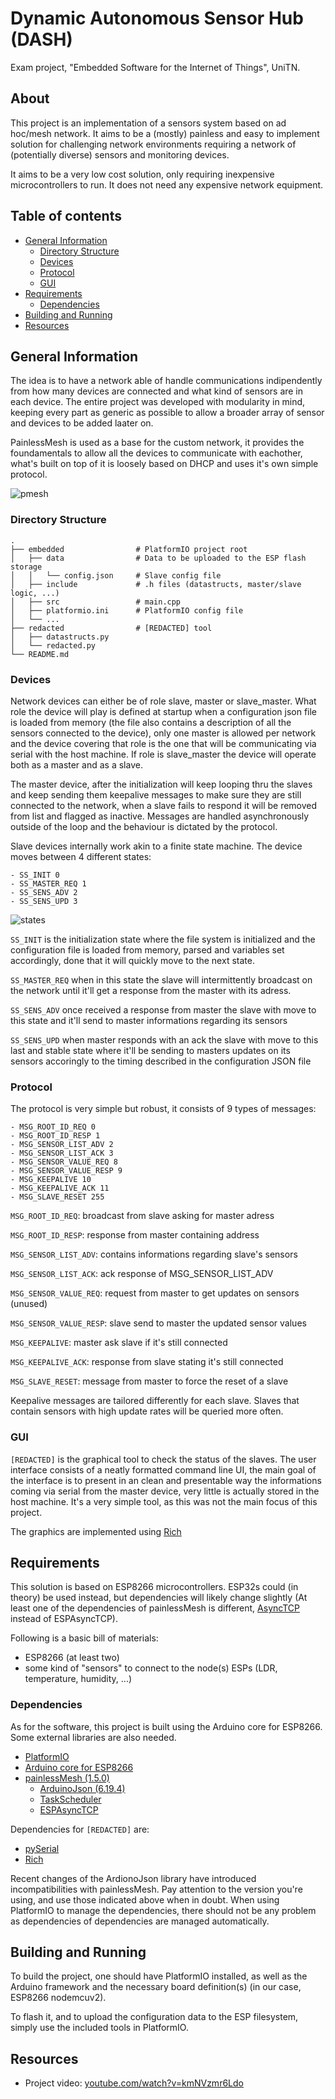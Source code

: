 # Dynamic Autonomous Sensor Hub (DASH)

Exam project, "Embedded Software for the Internet of Things", UniTN.

## About

This project is an implementation of a sensors system based on ad hoc/mesh network. It aims to be a (mostly) painless and easy to implement solution for challenging network environments requiring a network of (potentially diverse) sensors and monitoring devices.

It aims to be a very low cost solution, only requiring inexpensive microcontrollers to run. It does not need any expensive network equipment.

## Table of contents

* [General Information](#general-information)
    * [Directory Structure](#directory-structure)
    * [Devices](#devices)
    * [Protocol](#protocol)
    * [GUI](#gui)
* [Requirements](#requirements)
    * [Dependencies](#dependencies)
* [Building and Running](#building-and-running)
* [Resources](#resources)

## General Information

The idea is to have a network able of handle communications indipendently from how many devices are connected and what kind of sensors are in each device. The entire project was developed with modularity in mind, keeping every part as generic as possible to allow a broader array of sensor and devices to be added laater on.

PainlessMesh is used as a base for the custom network, it provides the foundamentals to allow all the devices to communicate with eachother, what's built on top of it is loosely based on DHCP and uses it's own simple protocol.

![pmesh](https://raw.githubusercontent.com/MarcoKeppel/IoT2021/main/readme/ESP-MESH-painlessMesh-basic-example-ESP32-ESP8266.webp)

### Directory Structure

```
.
├── embedded                # PlatformIO project root
│   ├── data                # Data to be uploaded to the ESP flash storage
│   │   └── config.json     # Slave config file
│   ├── include             # .h files (datastructs, master/slave logic, ...)
│   ├── src                 # main.cpp
│   ├── platformio.ini      # PlatformIO config file
│   └── ...
├── redacted                # [REDACTED] tool
│   ├── datastructs.py
│   └── redacted.py
└── README.md
```

### Devices
Network devices can either be of role slave,  master or slave_master. What role the device will play is defined at startup when a configuration json file is loaded from memory (the file also contains a description of all the sensors connected to the device), only one master is allowed per network and the device covering that role is the one that will be communicating via serial with the host machine. If role is slave_master the device will operate both as a master and as a slave.

The master device, after the initialization will keep looping thru the slaves and keep sending them keepalive messages to make sure they are still connected to the network, when a slave fails to respond it will be removed from list and flagged as inactive.
Messages are handled asynchronously outside of the loop and the behaviour is dictated by the protocol.

Slave devices internally work akin to a finite state machine. The device moves between 4 different states:
```
- SS_INIT 0
- SS_MASTER_REQ 1
- SS_SENS_ADV 2 
- SS_SENS_UPD 3
```

![states](https://github.com/MarcoKeppel/IoT2021/blob/main/readme/Screenshot%20from%202023-02-22%2019-06-20.png)

```SS_INIT``` is the initialization state where the file system is initialized and the configuration file is loaded from memory, parsed and variables set accordingly, done that it will quickly move to the next state.

```SS_MASTER_REQ``` when in this state the slave will intermittently broadcast on the network until it'll get a response from the master with its adress.

```SS_SENS_ADV``` once received a response from master the slave with move to this state and it'll send to master informations regarding its sensors

```SS_SENS_UPD``` when master responds with an ack the slave with move to this last and stable state where it'll be sending to masters updates on its sensors accoringly to the timing described in the configuration JSON file

### Protocol
The protocol is very simple but robust, it consists of 9 types of messages:

```
- MSG_ROOT_ID_REQ 0
- MSG_ROOT_ID_RESP 1
- MSG_SENSOR_LIST_ADV 2 
- MSG_SENSOR_LIST_ACK 3
- MSG_SENSOR_VALUE_REQ 8
- MSG_SENSOR_VALUE_RESP 9
- MSG_KEEPALIVE 10
- MSG_KEEPALIVE_ACK 11 
- MSG_SLAVE_RESET 255
```

```MSG_ROOT_ID_REQ```: broadcast from slave asking for master adress

```MSG_ROOT_ID_RESP```: response from master containing address

```MSG_SENSOR_LIST_ADV```: contains informations regarding slave's sensors 

```MSG_SENSOR_LIST_ACK```: ack response of MSG_SENSOR_LIST_ADV

```MSG_SENSOR_VALUE_REQ```: request from master to get updates on sensors (unused)

```MSG_SENSOR_VALUE_RESP```: slave send to master the updated sensor values

```MSG_KEEPALIVE```: master ask slave if it's still connected

```MSG_KEEPALIVE_ACK```: response from slave stating it's still connected

```MSG_SLAVE_RESET```: message from master to force the reset of a slave

Keepalive messages are tailored differently for each slave. Slaves that contain sensors with high update rates will be queried more often.

### GUI

```[REDACTED]``` is the graphical tool to check the status of the slaves. The user interface consists of a neatly formatted command line UI, the main goal of the interface is to present in an clean and presentable way the informations coming via serial from the master device, very little is actually stored in the host machine. It's a very simple tool, as this was not the main focus of this project.

The graphics are implemented using [Rich](https://github.com/Textualize/rich)

## Requirements

This solution is based on ESP8266 microcontrollers. ESP32s could (in theory) be used instead, but dependencies will likely change slightly (At least one of the dependencies of painlessMesh is different, [AsyncTCP](https://github.com/me-no-dev/AsyncTCP) instead of ESPAsyncTCP).

Following is a basic bill of materials:
- ESP8266 (at least two)
- some kind of "sensors" to connect to the node(s) ESPs (LDR, temperature, humidity, ...)

### Dependencies

As for the software, this project is built using the Arduino core for ESP8266. Some external libraries are also needed.
- [PlatformIO](https://platformio.org/)
- [Arduino core for ESP8266](https://github.com/esp8266/Arduino)
- [painlessMesh (1.5.0)](https://gitlab.com/painlessMesh/painlessMesh)
    - [ArduinoJson (6.19.4)](https://github.com/bblanchon/ArduinoJson)
    - [TaskScheduler](https://github.com/arkhipenko/TaskScheduler)
    - [ESPAsyncTCP](https://github.com/me-no-dev/ESPAsyncTCP)

Dependencies for ```[REDACTED]``` are:
- [pySerial](https://github.com/pyserial/pyserial)
- [Rich](https://github.com/Textualize/rich)

Recent changes of the ArdionoJson library have introduced incompatibilities with painlessMesh. Pay attention to the version you're using, and use those indicated above when in doubt. When using PlatformIO to manage the dependencies, there should not be any problem as dependencies of dependencies are managed automatically.

## Building and Running

To build the project, one should have PlatformIO installed, as well as the Arduino framework and the necessary board definition(s) (in our case, ESP8266 nodemcuv2).

To flash it, and to upload the configuration data to the ESP filesystem, simply use the included tools in PlatformIO.

## Resources

- Project video: [youtube.com/watch?v=kmNVzmr6Ldo](https://www.youtube.com/watch?v=kmNVzmr6Ldo)
